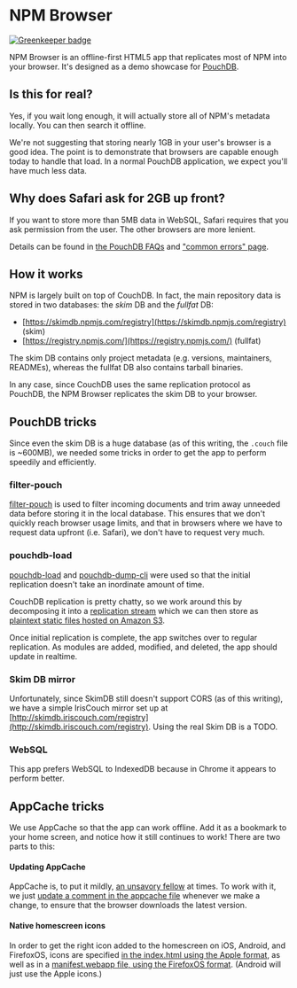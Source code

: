 NPM Browser
========

[![Greenkeeper badge](https://badges.greenkeeper.io/pouchdb/npm-browser.svg)](https://greenkeeper.io/)

NPM Browser is an offline-first HTML5 app that replicates most of NPM into your browser. It's designed as a demo showcase for [PouchDB](http://pouchdb.com).

Is this for real?
----------

Yes, if you wait long enough, it will actually store all of NPM's metadata locally. You can then search it offline.

We're not suggesting that storing nearly 1GB in your user's browser is a good idea. The point is to demonstrate that browsers are capable enough today to handle that load. In a normal PouchDB application, we expect you'll have much less data.

Why does Safari ask for 2GB up front?
--------

If you want to store more than 5MB data in WebSQL, Safari requires that you ask permission from the user. The other browsers are more lenient.

Details can be found in [the PouchDB FAQs](http://pouchdb.com/faq.html#data_limits) and ["common errors" page](http://pouchdb.com/errors.html#not_enough_space).


How it works
------

NPM is largely built on top of CouchDB. In fact, the main repository data is stored in two databases: the *skim* DB and the *fullfat* DB:

* [https://skimdb.npmjs.com/registry](https://skimdb.npmjs.com/registry) (skim)
* [https://registry.npmjs.com/](https://registry.npmjs.com/) (fullfat)

The skim DB contains only project metadata (e.g. versions, maintainers, READMEs), whereas the fullfat DB also contains tarball binaries.

In any case, since CouchDB uses the same replication protocol as PouchDB, the NPM Browser replicates the skim DB to your browser.

PouchDB tricks
-------

Since even the skim DB is a huge database (as of this writing, the `.couch` file is ~600MB), we needed some tricks in order to get the app to perform speedily and efficiently.

### filter-pouch

[filter-pouch](https://github.com/nolanlawson/filter-pouch) is used to filter incoming documents and trim away unneeded data before storing it in the local database. This ensures that we don't quickly reach browser usage limits, and that in browsers where we have to request data upfront (i.e. Safari), we don't have to request very much.

### pouchdb-load

[pouchdb-load](https://github.com/nolanlawson/pouchdb-load) and [pouchdb-dump-cli](https://github.com/nolanlawson/pouchdb-dump-cli) were used so that the initial replication doesn't take an inordinate amount of time.

CouchDB replication is pretty chatty, so we work around this by decomposing it into a [replication stream](https://github.com/nolanlawson/pouchdb-replication-stream) which we can then store as [plaintext static files hosted on Amazon S3](http://shrub.appspot.com/nolanlawson/npm-browser/).

Once initial replication is complete, the app switches over to regular replication. As modules are added, modified, and deleted, the app should update in realtime.

### Skim DB mirror

Unfortunately, since SkimDB still doesn't support CORS (as of this writing), we have a simple IrisCouch mirror set up at [http://skimdb.iriscouch.com/registry](http://skimdb.iriscouch.com/registry). Using the real Skim DB is a TODO.

### WebSQL

This app prefers WebSQL to IndexedDB because in Chrome it appears to perform better.

AppCache tricks
------

We use AppCache so that the app can work offline. Add it as a bookmark to your home screen, and notice how it still continues to work! There are two parts to this:

#### Updating AppCache

AppCache is, to put it mildly, [an unsavory fellow](http://alistapart.com/article/application-cache-is-a-douchebag) at times. To work with it, we just [update a comment in the appcache file](https://github.com/pouchdb/npm-browser/blob/aa5c5fe703f92eecc9dc3bc3c1ad9eed3e712f97/manifest.appcache) whenever we make a change, to ensure that the browser downloads the latest version.

#### Native homescreen icons

In order to get the right icon added to the homescreen on iOS, Android, and FirefoxOS, icons are specified [in the index.html using the Apple format](https://github.com/pouchdb/npm-browser/blob/aa5c5fe703f92eecc9dc3bc3c1ad9eed3e712f97/index.html#L14-L23), as well as in a [manifest.webapp file, using the FirefoxOS format](https://github.com/pouchdb/npm-browser/blob/aa5c5fe703f92eecc9dc3bc3c1ad9eed3e712f97/manifest.webapp). (Android will just use the Apple icons.)
